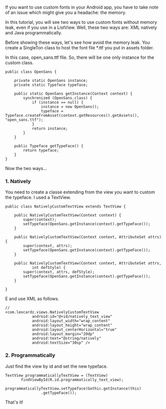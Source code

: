 If you want to use custom fonts in your Android app, you have to take note of an issue which might give you a headache: the memory. 


In this tutorial, you will see two ways to use custom fonts without memory leak, even if you use in a ListView. 
Well, these two ways are: XML natively and Java programmatically.



Before showing these ways, let's see how avoid the memory leak. 
You create a SingleTon class to host the font file \*.ttf you put in assets folder.


In this case, open\_sans.ttf file. So, there will be one only instance for the custom class.



    
    
    public class OpenSans {
    
        private static OpenSans instance;
        private static Typeface typeface;
    
        public static OpenSans getInstance(Context context) {
            synchronized (OpenSans.class) {
                if (instance == null) {
                    instance = new OpenSans();
                    typeface = Typeface.createFromAsset(context.getResources().getAssets(), "open_sans.ttf");
                }
                return instance;
            }
        }
    
        public Typeface getTypeFace() {
            return typeface;
        }
    }
    
    




Now the two ways...


### 1\. Natively


You need to create a classe extending from the view you want to custom the typeface. I used a TextView. 



    
    
    public class NativelyCustomTextView extends TextView {
    
    	public NativelyCustomTextView(Context context) {
    		super(context);
    		setTypeface(OpenSans.getInstance(context).getTypeFace());
    	}
    
    	public NativelyCustomTextView(Context context, AttributeSet attrs) {
    		super(context, attrs);
    		setTypeface(OpenSans.getInstance(context).getTypeFace());
    	}
    
    	public NativelyCustomTextView(Context context, AttributeSet attrs,
    			int defStyle) {
    		super(context, attrs, defStyle);
    		setTypeface(OpenSans.getInstance(context).getTypeFace());
    	}
    
    }
    
    




E and use XML as follows.


    
    
    //
    <com.leocardz.views.NativelyCustomTextView
                android:id="@+id/natively_text_view"
                android:layout_width="wrap_content"
                android:layout_height="wrap_content"
                android:layout_centerHorizontal="true"
                android:layout_margin="20dp"
                android:text="@string/natively"
                android:textSize="30sp" /> 
    
    

### 2\. Programmatically


Just find the view by id and set the new typeface. 


    
    
    TextView programmaticallyTextView = (TextView) 
           findViewById(R.id.programmatically_text_view);
    
    programmaticallyTextView.setTypeface(Gothic.getInstance(this)
    				.getTypeFace());
    
    




That's it!